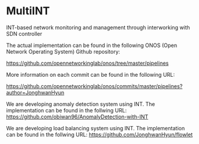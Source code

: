 # MultiINT
INT-based network monitoring and management through interworking with SDN controller

The actual implementation can be found in the following ONOS (Open Network Operating System) Github repository:

https://github.com/opennetworkinglab/onos/tree/master/pipelines

More information on each commit can be found in the following URL: 

https://github.com/opennetworkinglab/onos/commits/master/pipelines?author=JonghwanHyun

We are developing anomaly detection system using INT. The implementation can be found in the follwing URL:
https://github.com/obiwan96/AnomalyDetection-with-INT

We are developing load balancing system using INT. The implementation can be found in the follwing URL:
https://github.com/JonghwanHyun/flowlet
